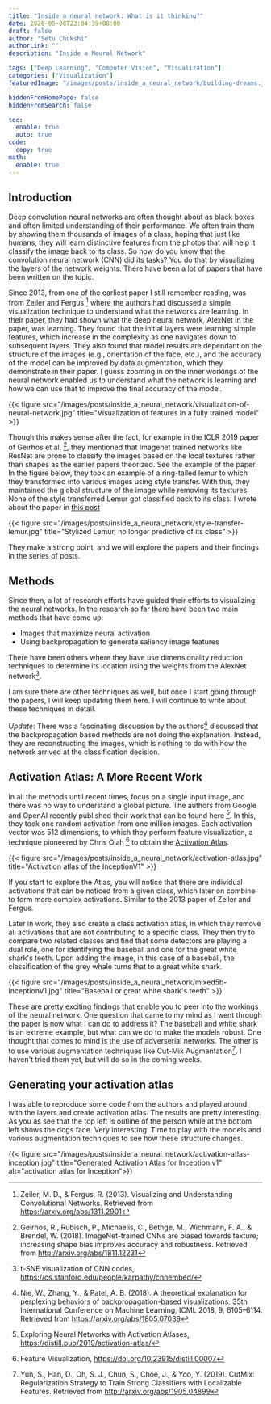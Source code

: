 ```yaml
---
title: "Inside a neural network: What is it thinking?"
date: 2020-05-08T23:04:39+08:00
draft: false
author: "Setu Chokshi"
authorLink: ""
description: "Inside a Neural Network"

tags: ["Deep Learning", "Computer Vision", "Visualization"]
categories: ["Visualization"]
featuredImage: "/images/posts/inside_a_neural_network/building-dreams.jpg"

hiddenFromHomePage: false
hiddenFromSearch: false

toc:
  enable: true
  auto: true
code:
  copy: true
math:
  enable: true
---
```


## Introduction
Deep convolution neural networks are often thought about as black boxes and often limited understanding of their performance. 
We often train them by showing them thousands of images of a class, hoping that just like humans, they will learn distinctive
features from the photos that will help it classify the image back to its class. So how do you know that the convolution 
neural network (CNN) did its tasks? You do that by visualizing the layers of the network weights. There have been a lot 
of papers that have been written on the topic. 

Since 2013, from one of the earliest paper I still remember reading, was from  Zeiler and Fergus [^1] where the authors 
had discussed a simple visualization technique to understand what the networks are learning. In their paper, they had 
shown what the deep neural network, AlexNet in the paper, was learning. They found that the initial layers were learning 
simple features, which increase in the complexity as one navigates down to subsequent layers. They also found that model 
results are dependant on the structure of the images (e.g., orientation of the face, etc.), and the accuracy of the model 
can be improved by data augmentation, which they demonstrate in their paper. I guess zooming in on the inner workings of 
the neural network enabled us to understand what the network is learning and how we can use that to improve the final 
accuracy of the model. 

{{< figure src="/images/posts/inside_a_neural_network/visualization-of-neural-network.jpg" title="Visualization of features in a fully trained model" >}}

Though this makes sense after the fact, for example in the ICLR 2019 paper of Geirhos et al. [^2], they mentioned that 
Imagenet trained networks like ResNet are prone to classify the images based on the local textures rather than shapes as 
the earlier papers theorized. See the example of the paper. In the figure below, they took an example of a ring-tailed lemur 
to which they transformed into various images using style transfer. With this, they maintained the global structure of 
the image while removing its textures. None of the style transferred Lemur got classified back to its class. I wrote about
the paper in [this post](https://pipinstall.me/paper_imagenet_texture_geirhos)
 
{{< figure src="/images/posts/inside_a_neural_network/style-transfer-lemur.jpg" title="Stylized Lemur, no longer predictive of its class" >}}

They make a strong point, and we will explore the papers and their findings in the series of posts. 

## Methods
Since then, a lot of research efforts have guided their efforts to visualizing the neural networks. In the research so far
there have been two main methods that have come up:
* Images that maximize neural activation
* Using backpropagation to generate saliency image features

There have been others where they have use dimensionality reduction techniques to determine its location using the weights
from the AlexNet network[^3].
 
I am sure there are other techniques as well, but once I start going through the papers, I will keep updating them here. 
I will continue to write about these techniques in detail. 

_Update_: There was a fascinating discussion by the authors[^7] discussed that the backpropagation based methods are not 
doing the explanation. Instead, they are reconstructing the images, which is nothing to do with how the network arrived 
at the classification decision. 

## Activation Atlas: A More Recent Work
In all the methods until recent times, focus on a single input image, and there was no way to understand a global picture.
The authors from Google and OpenAI recently published their work that can be found here [^4]. In this, they took one random
activation from one million images. Each activation vector was 512 dimensions, to which they perform feature visualization, 
a technique pioneered by Chris Olah [^5] to obtain the [Activation Atlas](https://distill.pub/2019/activation-atlas/app.html).

{{< figure src="/images/posts/inside_a_neural_network/activation-atlas.jpg" title="Activation atlas of the InceptionV1" >}}

If you start to explore the Atlas, you will notice that there are individual activations that can be noticed from a given 
class, which later on combine to form more complex activations. Similar to the 2013 paper of Zeiler and Fergus. 

Later in work, they also create a class activation atlas, in which they remove all activations that are not contributing
to a specific class. They then try to compare two related classes and find that some detectors are playing a dual role,
one for identifying the baseball and one for the great white shark's teeth. Upon adding the image, in this case of a baseball, 
the classification of the grey whale turns that to a great white shark. 

{{< figure src="/images/posts/inside_a_neural_network/mixed5b-InceptionV1.jpg" title="Baseball or great white shark's teeth" >}}

These are pretty exciting findings that enable you to peer into the workings of the neural network. One question that came 
to my mind as I went through the paper is now what I can do to address it? The baseball and white shark is an extreme example, 
but what can we do to make the models robust. One thought that comes to mind is the use of adverserial networks. The other 
is to use various augmentation techniques like Cut-Mix Augmentation[^6]. I haven't tried them yet, but will do so in the 
coming weeks.  

## Generating your activation atlas
I was able to reproduce some code from the authors and played around with the layers and create activation atlas. The
results are pretty interesting. As you as see that the top left is outline of the person while at the bottom left shows 
the dogs face. Very interesting. Time to play with the models and various augmentation techniques to see how these structure
changes.  

{{< figure src="/images/posts/inside_a_neural_network/activation-atlas-inception.jpg" title="Generated Activation Atlas for Inception v1" alt="activation atlas for Inception">}}

[^1]:Zeiler, M. D., & Fergus, R. (2013). Visualizing and Understanding Convolutional Networks. Retrieved from https://arxiv.org/abs/1311.2901
[^2]: Geirhos, R., Rubisch, P., Michaelis, C., Bethge, M., Wichmann, F. A., & Brendel, W. (2018). ImageNet-trained CNNs are biased towards texture; increasing shape bias improves accuracy and robustness. Retrieved from http://arxiv.org/abs/1811.12231
[^3]: t-SNE visualization of CNN codes, https://cs.stanford.edu/people/karpathy/cnnembed/
[^4]: Exploring Neural Networks with Activation Atlases, https://distill.pub/2019/activation-atlas/
[^5]: Feature Visualization, https://doi.org/10.23915/distill.00007
[^6]: Yun, S., Han, D., Oh, S. J., Chun, S., Choe, J., & Yoo, Y. (2019). CutMix: Regularization Strategy to Train Strong Classifiers with Localizable Features. Retrieved from http://arxiv.org/abs/1905.04899
[^7]: Nie, W., Zhang, Y., & Patel, A. B. (2018). A theoretical explanation for perplexing behaviors of backpropagation-based visualizations. 35th International Conference on Machine Learning, ICML 2018, 9, 6105–6114. Retrieved from https://arxiv.org/abs/1805.07039